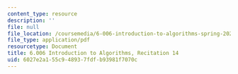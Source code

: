 ```yaml
---
content_type: resource
description: ''
file: null
file_location: /coursemedia/6-006-introduction-to-algorithms-spring-2020/6027e2a155c948937fdfb93981f7070c_MIT6_006S20_r14.pdf
file_type: application/pdf
resourcetype: Document
title: 6.006 Introduction to Algorithms, Recitation 14
uid: 6027e2a1-55c9-4893-7fdf-b93981f7070c
---
```

